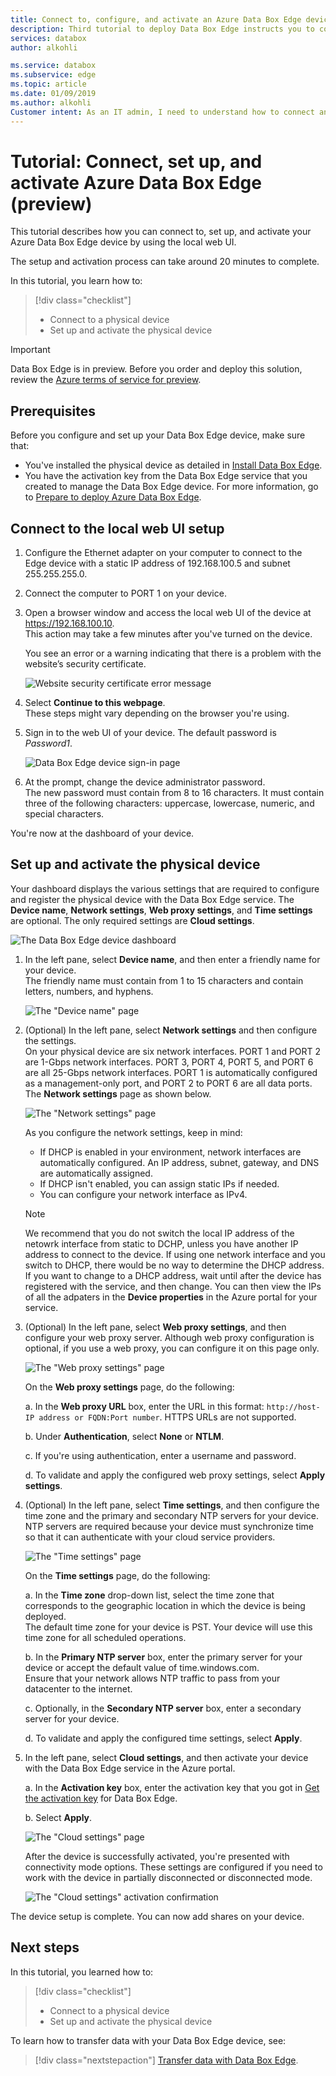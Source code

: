 ```yaml
---
title: Connect to, configure, and activate an Azure Data Box Edge device in the Azure portal | Microsoft Docs
description: Third tutorial to deploy Data Box Edge instructs you to connect, set up, and activate your physical device.
services: databox
author: alkohli

ms.service: databox
ms.subservice: edge
ms.topic: article
ms.date: 01/09/2019
ms.author: alkohli
Customer intent: As an IT admin, I need to understand how to connect and activate Data Box Edge so I can use it to transfer data to Azure. 
---
```

# Tutorial: Connect, set up, and activate Azure Data Box Edge (preview) 

This tutorial describes how you can connect to, set up, and activate your Azure Data Box Edge device by using the local web UI. 

The setup and activation process can take around 20 minutes to complete. 

In this tutorial, you learn how to:

> [!div class="checklist"]
> * Connect to a physical device
> * Set up and activate the physical device

> [!IMPORTANT]
> Data Box Edge is in preview. Before you order and deploy this solution, review the [Azure terms of service for preview](https://azure.microsoft.com/support/legal/preview-supplemental-terms/). 


## Prerequisites

Before you configure and set up your Data Box Edge device, make sure that:

* You've installed the physical device as detailed in [Install Data Box Edge](data-box-edge-deploy-install.md).
* You have the activation key from the Data Box Edge service that you created to manage the Data Box Edge device. For more information, go to [Prepare to deploy Azure Data Box Edge](data-box-edge-deploy-prep.md).

## Connect to the local web UI setup 

1. Configure the Ethernet adapter on your computer to connect to the Edge device with a static IP address of 192.168.100.5 and subnet 255.255.255.0.

1. Connect the computer to PORT 1 on your device. 

1. Open a browser window and access the local web UI of the device at https://192.168.100.10.  
    This action may take a few minutes after you've turned on the device. 

    You see an error or a warning indicating that there is a problem with the website’s security certificate. 
   
    ![Website security certificate error message](./media/data-box-edge-deploy-connect-setup-activate/image2.png)

1. Select **Continue to this webpage**.  
    These steps might vary depending on the browser you're using.

1. Sign in to the web UI of your device. The default password is *Password1*. 
   
    ![Data Box Edge device sign-in page](./media/data-box-edge-deploy-connect-setup-activate/image3.png)

1. At the prompt, change the device administrator password.  
    The new password must contain from 8 to 16 characters. It must contain three of the following characters: uppercase, lowercase, numeric, and special characters.

You're now at the dashboard of your device.

## Set up and activate the physical device
 
Your dashboard displays the various settings that are required to configure and register the physical device with the Data Box Edge service. The **Device name**, **Network settings**, **Web proxy settings**, and **Time settings** are optional. The only required settings are **Cloud settings**.
   
![The Data Box Edge device dashboard](./media/data-box-edge-deploy-connect-setup-activate/set-up-activate-1.png)

1. In the left pane, select **Device name**, and then enter a friendly name for your device.  
    The friendly name must contain from 1 to 15 characters and contain letters, numbers, and hyphens.

    ![The "Device name" page](./media/data-box-edge-deploy-connect-setup-activate/set-up-activate-2.png)

1. (Optional) In the left pane, select **Network settings** and then configure the settings.  
    On your physical device are six network interfaces. PORT 1 and PORT 2 are 1-Gbps network interfaces. PORT 3, PORT 4, PORT 5, and PORT 6 are all 25-Gbps network interfaces. PORT 1 is automatically configured as a management-only port, and PORT 2 to PORT 6 are all data ports. The **Network settings** page as shown below.
    
    ![The "Network settings" page](./media/data-box-edge-deploy-connect-setup-activate/set-up-activate-3.png)
   
    As you configure the network settings, keep in mind:

    - If DHCP is enabled in your environment, network interfaces are automatically configured. An IP address, subnet, gateway, and DNS are automatically assigned.
    - If DHCP isn't enabled, you can assign static IPs if needed.
    - You can configure your network interface as IPv4.

    >[!NOTE] 
    > We recommend that you do not switch the local IP address of the netowrk interface from static to DCHP, unless you have another IP address to connect to the device. If using one network interface and you switch to DHCP, there would be no way to determine the DHCP address. If you want to change to a DHCP address, wait until after the device has registered with the service, and then change. You can then view the IPs of all the adpaters in the **Device properties** in the Azure portal for your service.

1. (Optional) In the left pane, select **Web proxy settings**, and then configure your web proxy server. Although web proxy configuration is optional, if you use a web proxy, you can configure it on this page only.
   
   ![The "Web proxy settings" page](./media/data-box-edge-deploy-connect-setup-activate/set-up-activate-4.png)
   
   On the **Web proxy settings** page, do the following:
   
   a. In the **Web proxy URL** box, enter the URL in this format: `http://host-IP address or FQDN:Port number`. HTTPS URLs are not supported.

   b. Under **Authentication**, select **None** or **NTLM**.

   c. If you're using authentication, enter a username and password.

   d. To validate and apply the configured web proxy settings, select **Apply settings**.

1. (Optional) In the left pane, select **Time settings**, and then configure the time zone and the primary and secondary NTP servers for your device.  
    NTP servers are required because your device must synchronize time so that it can authenticate with your cloud service providers.
    
    ![The "Time settings" page](./media/data-box-edge-deploy-connect-setup-activate/set-up-activate-5.png)
    
    On the **Time settings** page, do the following:
    
    a. In the **Time zone** drop-down list, select the time zone that corresponds to the geographic location in which the device is being deployed.  
        The default time zone for your device is PST. Your device will use this time zone for all scheduled operations.

    b. In the **Primary NTP server** box, enter the primary server for your device or accept the default value of time.windows.com.  
        Ensure that your network allows NTP traffic to pass from your datacenter to the internet.

    c. Optionally, in the **Secondary NTP server** box, enter a secondary server for your device.

    d. To validate and apply the configured time settings, select **Apply**.

6. In the left pane, select **Cloud settings**, and then activate your device with the Data Box Edge service in the Azure portal.
    
    a. In the **Activation key** box, enter the activation key that you got in [Get the activation key](data-box-edge-deploy-prep.md#get-the-activation-key) for Data Box Edge.

    b. Select **Apply**. 
       
    ![The "Cloud settings" page](./media/data-box-edge-deploy-connect-setup-activate/set-up-activate-6.png)
    
    After the device is successfully activated, you're presented with connectivity mode options. These settings are configured if you need to work with the device in partially disconnected or disconnected mode. 

    ![The "Cloud settings" activation confirmation](./media/data-box-edge-deploy-connect-setup-activate/set-up-activate-7.png)    

The device setup is complete. You can now add shares on your device.


## Next steps

In this tutorial, you learned how to:

> [!div class="checklist"]
> * Connect to a physical device
> * Set up and activate the physical device


To learn how to transfer data with your Data Box Edge device, see:

> [!div class="nextstepaction"]
> [Transfer data with Data Box Edge](./data-box-edge-deploy-add-shares.md).
